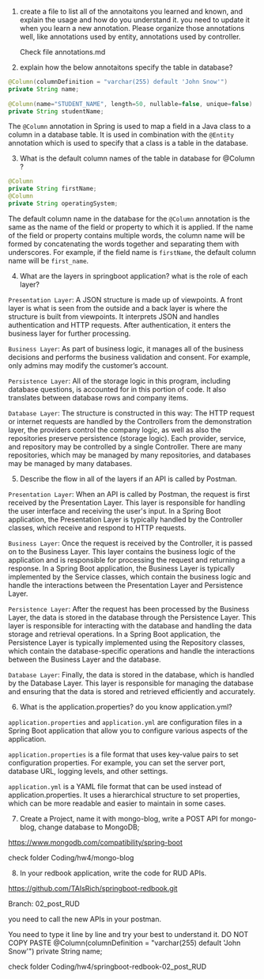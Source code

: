 1.  create a file to list all of the annotaitons you learned and known, and explain the usage and how do you
    understand it. you need to update it when you learn a new annotation. Please organize those annotations
    well, like annotations used by entity, annotations used by controller.
    

    Check file annotations.md


2. explain how the below annotaitons specify the table in database?

```java
@Column(columnDefinition = "varchar(255) default 'John Snow'")
private String name;
  
@Column(name="STUDENT_NAME", length=50, nullable=false, unique=false)
private String studentName;
```

The `@Column` annotation in Spring is used to map a field in a Java class to a column in a database table. It is used in combination with the `@Entity` annotation which is used to specify that a class is a table in the database.

3. What is the default column names of the table in database for  @Column ?

```java
@Column
private String firstName;
@Column
private String operatingSystem;
```

The default column name in the database for the `@Column` annotation is the same as the name of the field or property to which it is applied. If the name of the field or property contains multiple words, the column name will be formed by concatenating the words together and separating them with underscores. For example, if the field name is `firstName`, the default column name will be `first_name`.

4. What are the layers in springboot application? what is the role of each layer?

`Presentation Layer`: A JSON structure is made up of viewpoints. A front layer is what is seen from the outside and a back layer is where the structure is built from viewpoints. It interprets JSON and handles authentication and HTTP requests. After authentication, it enters the business layer for further processing.

`Business Layer`: As part of business logic, it manages all of the business decisions and performs the business validation and consent. For example, only admins may modify the customer’s account.

`Persistence Layer`: All of the storage logic in this program, including database questions, is accounted for in this portion of code. It also translates between database rows and company items.

`Database Layer`: The structure is constructed in this way: The HTTP request or internet requests are handled by the Controllers from the demonstration layer, the providers control the company logic, as well as also the repositories preserve persistence (storage logic). Each provider, service, and repository may be controlled by a single Controller. There are many repositories, which may be managed by many repositories, and databases may be managed by many databases.

5.  Describe the flow in all of the layers if an API is called by Postman.

`Presentation Layer`: When an API is called by Postman, the request is first received by the Presentation Layer. This layer is responsible for handling the user interface and receiving the user's input. In a Spring Boot application, the Presentation Layer is typically handled by the Controller classes, which receive and respond to HTTP requests.

`Business Layer`: Once the request is received by the Controller, it is passed on to the Business Layer. This layer contains the business logic of the application and is responsible for processing the request and returning a response. In a Spring Boot application, the Business Layer is typically implemented by the Service classes, which contain the business logic and handle the interactions between the Presentation Layer and Persistence Layer.

`Persistence Layer`: After the request has been processed by the Business Layer, the data is stored in the database through the Persistence Layer. This layer is responsible for interacting with the database and handling the data storage and retrieval operations. In a Spring Boot application, the Persistence Layer is typically implemented using the Repository classes, which contain the database-specific operations and handle the interactions between the Business Layer and the database.

`Database Layer`: Finally, the data is stored in the database, which is handled by the Database Layer. This layer is responsible for managing the database and ensuring that the data is stored and retrieved efficiently and accurately.

6.  What is the application.properties? do you know application.yml?

`application.properties` and `application.yml` are configuration files in a Spring Boot application that allow you to configure various aspects of the application.

`application.properties` is a file format that uses key-value pairs to set configuration properties. For example, you can set the server port, database URL, logging levels, and other settings.

`application.yml` is a YAML file format that can be used instead of application.properties. It uses a hierarchical structure to set properties, which can be more readable and easier to maintain in some cases.

7.  Create a Project, name it with mongo-blog, write a POST API for mongo-blog, change database to
    MongoDB;

https://www.mongodb.com/compatibility/spring-boot

check folder Coding/hw4/mongo-blog

8.  In your redbook application, write the code for RUD APIs.

https://github.com/TAIsRich/springboot-redbook.git

Branch: 02_post_RUD

you need to call the new APIs in your postman.

You need to type it line by line and try your best to understand it. DO NOT COPY PASTE
    @Column(columnDefinition = "varchar(255) default 'John Snow'")
    private String name;


check folder Coding/hw4/springboot-redbook-02_post_RUD
